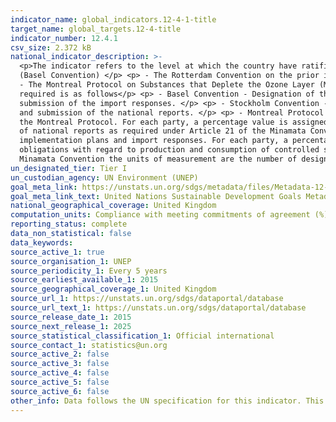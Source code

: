 ```yaml
---
indicator_name: global_indicators.12-4-1-title
target_name: global_targets.12-4-title
indicator_number: 12.4.1
csv_size: 2.372 kB
national_indicator_description: >-
  <p>The indicator refers to the level at which the country have ratified, accepted, approved or accessed, to the following the Multilateral Environmental Agreements (MEAs) </p> <p> - The Basel Convention on the Control of Transboundary Movements of Hazardous Wastes and their Disposal
  (Basel Convention) </p> <p> - The Rotterdam Convention on the prior informed consent procedure for certain hazardous chemicals and pesticides in international trade (Rotterdam Convention) </p> <p> - The Stockholm Convention on Persistent Organic Pollutants (Stockholm Convention) </p> <p>
  - The Montreal Protocol on Substances that Deplete the Ozone Layer (Montreal Protocol). </p> <p> - The Minamata Convention on Mercury (Minamata Convention), and have submitted the information to the Secretariat of each MEA, as required by each of the agreements. </p> <p> The information
  required is as follows</p> <p> - Basel Convention - Designation of the focal point and one or more competent authorities and submission of the annual national reports. </p> <p> -Rotterdam Convention - Designation of the Designated National Authority(-ies) and official contact points and
  submission of the import responses. </p> <p> - Stockholm Convention - Designation of the Stockholm Convention official contact points and national focal points, submission of the national implementation plans, submission of the revised national implementation plan addressing amendments
  and submission of the national reports. </p> <p> - Montreal Protocol - Compliance with annual reporting requirements for production and consumption of controlled substances under Article 7 of the Montreal Protocol and submission of information on Licensing systems under (Article 4B of)
  the Montreal Protocol. For each party, a percentage value is assigned to indicate how much of the required information has been submitted. </p> <p> - Minamata Convention - Designation of a national focal point for exchange of information under Article 17 of the Convention and submission
  of national reports as required under Article 21 of the Minamata Convention. </p><p> For the Basel, Rotterdam and Stockholm Conventions the units of measurements are the transmission of information, such as the number of country contacts designated, number of national reports, national
  implementation plans and import responses. For each party, a percentage value is assigned to indicate how much of the required information has been submitted. </p> <p>   For the Montreal Protocol the units of measurement are the number of parties that comply with their reporting
  obligations with regard to production and consumption of controlled substances (Article 7) and submission of information on licensing systems (Article 4B). For each party, a percentage value is assigned to indicate how much of the required information has been submitted. </p> <p> For the
  Minamata Convention the units of measurement are the number of designated national focal points and the number of national reports received. For each party, a percentage value is assigned to indicate how much of the required information has been submitted. </p>
un_designated_tier: Tier I
un_custodian_agency: UN Environment (UNEP)
goal_meta_link: https://unstats.un.org/sdgs/metadata/files/Metadata-12-04-01.pdf
goal_meta_link_text: United Nations Sustainable Development Goals Metadata (PDF 350 KB)
national_geographical_coverage: United Kingdom
computation_units: Compliance with meeting commitments of agreement (%)
reporting_status: complete
data_non_statistical: false
data_keywords:
source_active_1: true
source_organisation_1: UNEP
source_periodicity_1: Every 5 years
source_earliest_available_1: 2015
source_geographical_coverage_1: United Kingdom
source_url_1: https://unstats.un.org/sdgs/dataportal/database
source_url_text_1: https://unstats.un.org/sdgs/dataportal/database
source_release_date_1: 2015
source_next_release_1: 2025
source_statistical_classification_1: Official international
source_contact_1: statistics@un.org
source_active_2: false
source_active_3: false
source_active_4: false
source_active_5: false
source_active_6: false
other_info: Data follows the UN specification for this indicator. This indicator has been identified in collaboration with topic experts.
---
```

